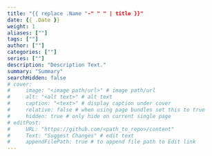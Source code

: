 ```yaml
---
title: "{{ replace .Name "-" " " | title }}"
date: {{ .Date }}
weight: 1
aliases: [""]
tags: [""]
author: [""]
categories: [""]
series: [""]
description: "Description Text."
summary: "Summary"
searchHidden: false
# cover:
#     image: "<image path/url>" # image path/url
#     alt: "<alt text>" # alt text
#     caption: "<text>" # display caption under cover
#     relative: false # when using page bundles set this to true
#     hidden: true # only hide on current single page
# editPost:
#     URL: "https://github.com/<path_to_repo>/content"
#     Text: "Suggest Changes" # edit text
#     appendFilePath: true # to append file path to Edit link
---
```

